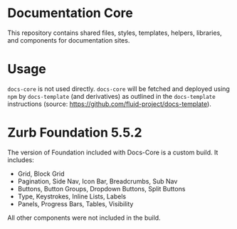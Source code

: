 # Documentation Core

This repository contains shared files, styles, templates, helpers, libraries, and components for documentation sites.

# Usage

`docs-core` is not used directly. `docs-core` will be fetched and deployed using `npm` by `docs-template` (and derivatives) as outlined in the `docs-template` instructions (source: https://github.com/fluid-project/docs-template).

# Zurb Foundation 5.5.2

The version of Foundation included with Docs-Core is a custom build. It includes:

* Grid, Block Grid
* Pagination, Side Nav, Icon Bar, Breadcrumbs, Sub Nav
* Buttons, Button Groups, Dropdown Buttons, Split Buttons
* Type, Keystrokes, Inline Lists, Labels
* Panels, Progress Bars, Tables, Visibility

All other components were not included in the build.
